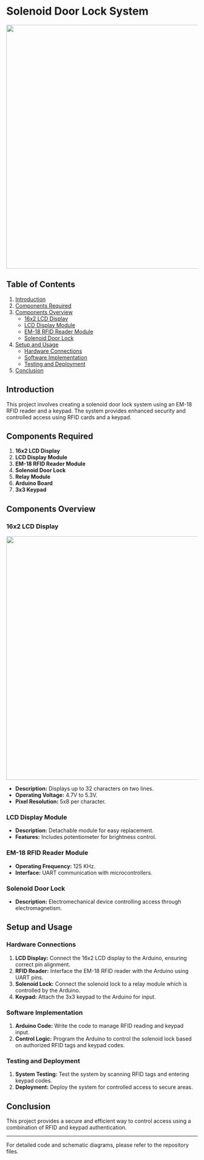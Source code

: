 # Solenoid Door Lock System
<img align="center" width="640" src="Screenshot 2024-06-05 at 9 54 11 PM" src="https://github.com/CodeBeginner000001/Solenoid-Door-Lock-using-EM-18/assets/92913917/b5b814de-c009-4192-9bbd-34d57518d691">

## Table of Contents
1. [Introduction](#introduction)
2. [Components Required](#components-required)
3. [Components Overview](#components-overview)
   - [16x2 LCD Display](#16x2-lcd-display)
   - [LCD Display Module](#lcd-display-module)
   - [EM-18 RFID Reader Module](#em-18-rfid-reader-module)
   - [Solenoid Door Lock](#solenoid-door-lock)
4. [Setup and Usage](#setup-and-usage)
   - [Hardware Connections](#hardware-connections)
   - [Software Implementation](#software-implementation)
   - [Testing and Deployment](#testing-and-deployment)
5. [Conclusion](#conclusion)

## Introduction
This project involves creating a solenoid door lock system using an EM-18 RFID reader and a keypad. The system provides enhanced security and controlled access using RFID cards and a keypad.

## Components Required
1. **16x2 LCD Display**
2. **LCD Display Module**
3. **EM-18 RFID Reader Module**
4. **Solenoid Door Lock**
5. **Relay Module**
6. **Arduino Board**
7. **3x3 Keypad**

## Components Overview

### 16x2 LCD Display
<img align="center" width="640" src="https://github.com/CodeBeginner000001/Solenoid-Door-Lock-using-EM-18/assets/92913917/ead527c8-2ac8-48fb-a245-cc7164919d0c">

- **Description:** Displays up to 32 characters on two lines.
- **Operating Voltage:** 4.7V to 5.3V.
- **Pixel Resolution:** 5x8 per character.

### LCD Display Module
- **Description:** Detachable module for easy replacement.
- **Features:** Includes potentiometer for brightness control.

### EM-18 RFID Reader Module
- **Operating Frequency:** 125 KHz.
- **Interface:** UART communication with microcontrollers.

### Solenoid Door Lock
- **Description:** Electromechanical device controlling access through electromagnetism.

## Setup and Usage

### Hardware Connections
1. **LCD Display:** Connect the 16x2 LCD display to the Arduino, ensuring correct pin alignment.
2. **RFID Reader:** Interface the EM-18 RFID reader with the Arduino using UART pins.
3. **Solenoid Lock:** Connect the solenoid lock to a relay module which is controlled by the Arduino.
4. **Keypad:** Attach the 3x3 keypad to the Arduino for input.

### Software Implementation
1. **Arduino Code:** Write the code to manage RFID reading and keypad input.
2. **Control Logic:** Program the Arduino to control the solenoid lock based on authorized RFID tags and keypad codes.

### Testing and Deployment
1. **System Testing:** Test the system by scanning RFID tags and entering keypad codes.
2. **Deployment:** Deploy the system for controlled access to secure areas.

## Conclusion
This project provides a secure and efficient way to control access using a combination of RFID and keypad authentication.

---

For detailed code and schematic diagrams, please refer to the repository files.
